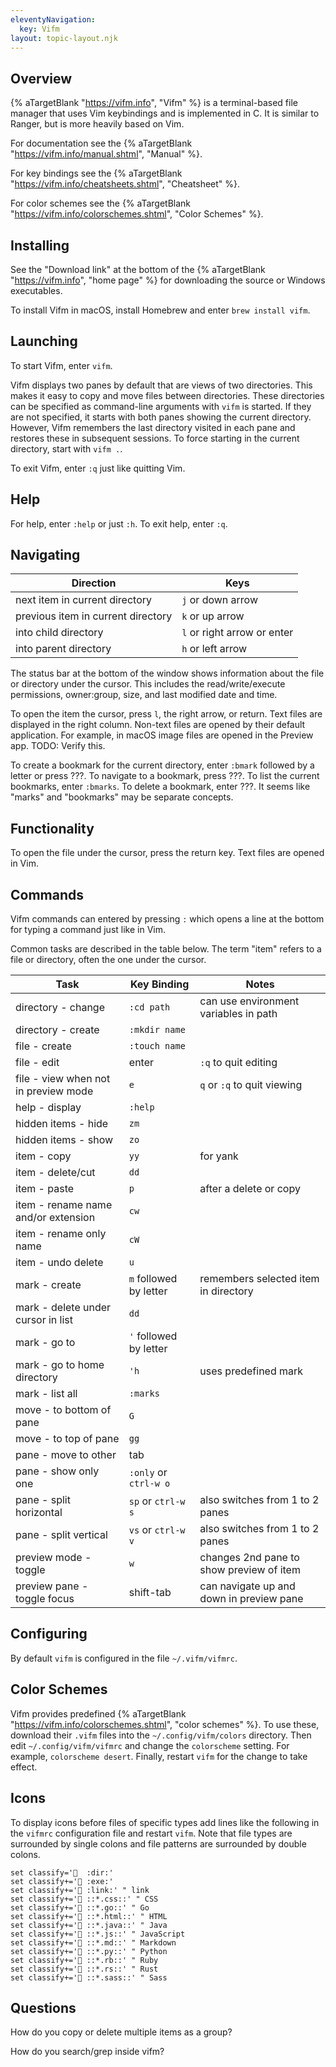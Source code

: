 ```yaml
---
eleventyNavigation:
  key: Vifm
layout: topic-layout.njk
---
```


## Overview

{% aTargetBlank "https://vifm.info", "Vifm" %}
is a terminal-based file manager that uses Vim keybindings
and is implemented in C.
It is similar to Ranger, but is more heavily based on Vim.

For documentation see the
{% aTargetBlank "https://vifm.info/manual.shtml", "Manual" %}.

For key bindings see the
{% aTargetBlank "https://vifm.info/cheatsheets.shtml", "Cheatsheet" %}.

For color schemes see the
{% aTargetBlank "https://vifm.info/colorschemes.shtml", "Color Schemes" %}.

## Installing

See the "Download link" at the bottom of the
{% aTargetBlank "https://vifm.info", "home page" %}
for downloading the source or Windows executables.

To install Vifm in macOS, install Homebrew and enter `brew install vifm`.

## Launching

To start Vifm, enter `vifm`.

Vifm displays two panes by default that are views of two directories.
This makes it easy to copy and move files between directories.
These directories can be specified as
command-line arguments with `vifm` is started.
If they are not specified, it starts with
both panes showing the current directory.
However, Vifm remembers the last directory visited in each pane
and restores these in subsequent sessions.
To force starting in the current directory, start with `vifm .`.

To exit Vifm, enter `:q` just like quitting Vim.

## Help

For help, enter `:help` or just `:h`.
To exit help, enter `:q`.

## Navigating

| Direction                          | Keys                        |
| ---------------------------------- | --------------------------- |
| next item in current directory     | `j` or down arrow           |
| previous item in current directory | `k` or up arrow             |
| into child directory               | `l` or right arrow or enter |
| into parent directory              | `h` or left arrow           |

The status bar at the bottom of the window
shows information about the file or directory under the cursor.
This includes the read/write/execute permissions, owner:group,
size, and last modified date and time.

To open the item the cursor,
press `l`, the right arrow, or return.
Text files are displayed in the right column.
Non-text files are opened by their default application.
For example, in macOS image files are opened in the Preview app.
TODO: Verify this.

To create a bookmark for the current directory,
enter `:bmark` followed by a letter or press ???.
To navigate to a bookmark, press ???.
To list the current bookmarks, enter `:bmarks`.
To delete a bookmark, enter ???.
It seems like "marks" and "bookmarks" may be separate concepts.

## Functionality

To open the file under the cursor, press the return key.
Text files are opened in Vim.

## Commands

Vifm commands can entered by pressing `:` which
opens a line at the bottom for typing a command just like in Vim.

Common tasks are described in the table below.
The term "item" refers to a file or directory, often the one under the cursor.

| Task                                 | Key Binding            | Notes                                    |
| ------------------------------------ | ---------------------- | ---------------------------------------- |
| directory - change                   | `:cd path`             | can use environment variables in path    |
| directory - create                   | `:mkdir name`          |                                          |
| file - create                        | `:touch name`          |                                          |
| file - edit                          | enter                  | `:q` to quit editing                     |
| file - view when not in preview mode | `e`                    | `q` or `:q` to quit viewing              |
| help - display                       | `:help`                |                                          |
| hidden items - hide                  | `zm`                   |                                          |
| hidden items - show                  | `zo`                   |                                          |
| item - copy                          | `yy`                   | for yank                                 |
| item - delete/cut                    | `dd`                   |                                          |
| item - paste                         | `p`                    | after a delete or copy                   |
| item - rename name and/or extension  | `cw`                   |                                          |
| item - rename only name              | `cW`                   |                                          |
| item - undo delete                   | `u`                    |                                          |
| mark - create                        | `m` followed by letter | remembers selected item in directory     |
| mark - delete under cursor in list   | `dd`                   |                                          |
| mark - go to                         | `'` followed by letter |                                          |
| mark - go to home directory          | `'h`                   | uses predefined mark                     |
| mark - list all                      | `:marks`               |                                          |
| move - to bottom of pane             | `G`                    |                                          |
| move - to top of pane                | `gg`                   |                                          |
| pane - move to other                 | tab                    |                                          |
| pane - show only one                 | `:only` or `ctrl-w o`  |                                          |
| pane - split horizontal              | `sp` or `ctrl-w s`     | also switches from 1 to 2 panes          |
| pane - split vertical                | `vs` or `ctrl-w v`     | also switches from 1 to 2 panes          |
| preview mode - toggle                | `w`                    | changes 2nd pane to show preview of item |
| preview pane - toggle focus          | shift-tab              | can navigate up and down in preview pane |

## Configuring

By default `vifm` is configured in the file `~/.vifm/vifmrc`.

## Color Schemes

Vifm provides predefined
{% aTargetBlank "https://vifm.info/colorschemes.shtml", "color schemes" %}.
To use these, download their `.vifm` files
into the `~/.config/vifm/colors` directory.
Then edit `~/.config/vifm/vifmrc` and change the `colorscheme` setting.
For example, `colorscheme desert`.
Finally, restart `vifm` for the change to take effect.

## Icons

To display icons before files of specific types
add lines like the following in the `vifmrc` configuration file
and restart `vifm`.
Note that file types are surrounded by single colons
and file patterns are surrounded by double colons.

```text
set classify='  :dir:'
set classify+='🏃 :exe:'
set classify+=' :link:' " link
set classify+=' ::*.css::' " CSS
set classify+=' ::*.go::' " Go
set classify+=' ::*.html::' " HTML
set classify+=' ::*.java::' " Java
set classify+=' ::*.js::' " JavaScript
set classify+=' ::*.md::' " Markdown
set classify+=' ::*.py::' " Python
set classify+=' ::*.rb::' " Ruby
set classify+=' ::*.rs::' " Rust
set classify+=' ::*.sass::' " Sass
```

## Questions

How do you copy or delete multiple items as a group?

How do you search/grep inside vifm?
